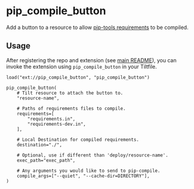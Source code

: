 # pip_compile_button

Add a button to a resource to allow [pip-tools requirements](https://pip-tools.readthedocs.io/en/latest/) to be compiled.

## Usage

After registering the repo and extension (see [main README](../README.md)), you can invoke the extension using `pip_compile_button` in your Tiltfile.

```starlark
load("ext://pip_compile_button", "pip_compile_button")

pip_compile_button(
    # Tilt resource to attach the button to.
    "resource-name",

    # Paths of requirements files to compile.
    requirements=[
        "requirements.in",
        "requirements-dev.in",
    ],

    # Local Destination for compiled requirements.
    destination="./",

    # Optional, use if different than 'deploy/resource-name'.
    exec_path="exec_path",

    # Any arguments you would like to send to pip-compile.
    compile_args=["--quiet", "--cache-dir=DIRECTORY"],
)
```
